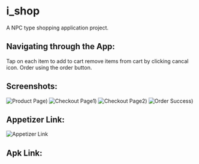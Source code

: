 # i_shop

A NPC type shopping application project.

## Navigating through the App:

Tap on each item to add to cart
remove items from cart by clicking cancal icon.
Order using the order button.

## Screenshots:
![Product Page](https://github.com/wisdom3541/i_shop/blob/main/ss1.png))
![Checkout Page1](https://github.com/wisdom3541/i_shop/blob/main/ss1.png))
![Checkout Page2](https://github.com/wisdom3541/i_shop/blob/main/ss1.png))
![Order Success](https://github.com/wisdom3541/i_shop/blob/main/ss1.png))

## Appetizer Link:
![Appetizer Link](https://appetize.io/app/b_boy55ticuayudzjpdzt647fafi)

## Apk Link:
